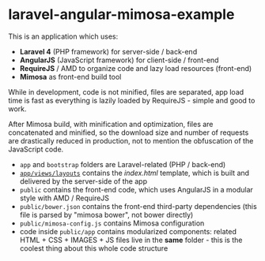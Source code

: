 laravel-angular-mimosa-example
==============================

This is an application which uses:

- **Laravel 4** (PHP framework) for server-side / back-end
- **AngularJS** (JavaScript framework) for client-side / front-end
- **RequireJS** / AMD to organize code and lazy load resources (front-end)
- **Mimosa** as front-end build tool

While in development, code is not minified, files are separated, app load time is fast as everything is lazily loaded by RequireJS - simple and good to work.

After Mimosa build, with minification and optimization, files are concatenated and minified, so the download size and number of requests are drastically reduced in production, not to mention the obfuscation of the JavaScript code.

- `app` and `bootstrap` folders are Laravel-related (PHP / back-end)
- [`app/views/layouts`](https://github.com/jbruni/laravel-angular-mimosa-example/tree/master/app/views/layouts) contains the *index.html* template, which is built and delivered by the server-side of the app
- `public` contains the front-end code, which uses AngularJS in a modular style with AMD / RequireJS
- `public/bower.json` contains the front-end third-party dependencies (this file is parsed by "mimosa bower", not bower directly)
- `public/mimosa-config.js` contains Mimosa configuration
- code inside `public/app` contains modularized components: related HTML + CSS + IMAGES + JS files live in the **same** folder - this is the coolest thing about this whole code structure
